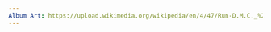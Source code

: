 ```yaml
---
Album Art: https://upload.wikimedia.org/wikipedia/en/4/47/Run-D.M.C._%28Run-D.M.C._album_-_cover_art%29.jpg
---
```

